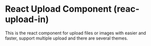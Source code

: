 # React Upload Component (reac-upload-in)
This is the react component for upload files or images with easier and faster, support multiple upload and there are several themes.
